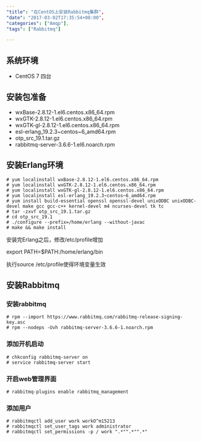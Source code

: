 ```yaml
---
"title": "在CentOS上安装Rabbitmq集群",
"date": "2017-03-02T17:35:54+08:00",
"categories": ["Amqp"],
"tags": ["Rabbitmq"]

---
```


## 系统环境

* CentOS 7 四台



## 安装包准备

* wxBase-2.8.12-1.el6.centos.x86_64.rpm
* wxGTK-2.8.12-1.el6.centos.x86_64.rpm
* wxGTK-gl-2.8.12-1.el6.centos.x86_64.rpm
* esl-erlang_19.2.3~centos~6_amd64.rpm
* otp_src_19.1.tar.gz
* rabbitmq-server-3.6.6-1.el6.noarch.rpm



## 安装Erlang环境

```shell
# yum localinstall wxBase-2.8.12-1.el6.centos.x86_64.rpm
# yum localinstall wxGTK-2.8.12-1.el6.centos.x86_64.rpm
# yum localinstall wxGTK-gl-2.8.12-1.el6.centos.x86_64.rpm
# yum localinstall esl-erlang_19.2.3~centos~6_amd64.rpm
# yum install build-essential openssl openssl-devel unixODBC unixODBC-devel make gcc gcc-c++ kernel-devel m4 ncurses-devel tk tc
# tar -zxvf otp_src_19.1.tar.gz
# cd otp_src_19.1
# ./configure --prefix=/home/erlang --without-javac
# make && make install
```

安装完Erlang之后，修改/etc/profile增加

export PATH=$PATH:/home/erlang/bin

执行source /etc/profile使得环境变量生效



## 安装Rabbitmq

### 安装rabbitmq

```shell
# rpm --import https://www.rabbitmq.com/rabbitmq-release-signing-key.asc
# rpm --nodeps -Uvh rabbitmq-server-3.6.6-1.noarch.rpm
```



### 添加开机启动

```shell
# chkconfig rabbitmq-server on
# service rabbitmq-server start
```



### 开启web管理界面

```shell
# rabbitmq-plugins enable rabbitmq_management
```



### 添加用户

```shell
# rabbitmqctl add_user work workO^m15213
# rabbitmqctl set_user_tags work administrator
# rabbitmqctl set_permissions -p / work ".*"".*"".*"
```
